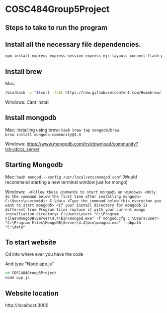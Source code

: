 # COSC484Group5Project

## Steps to take to run the program

## Install all the necessary file dependencies.

```bash
npm install express express-session express-ejs-layouts connect-flash passport passport-local mongoose bcrypt ejs
```

## Install  brew

Mac:
```bash
/bin/bash -c "$(curl -fsSL https://raw.githubusercontent.com/Homebrew/install/master/install.sh)"
```

Windows:
Cant install

## Install mongodb

Mac:
    Installing using brew:
    ```bash
        brew tap mongodb/brew
        brew install mongodb-community@4.4```

Windows:
https://www.mongodb.com/try/download/community?tck=docs_server

## Starting Mongodb

Mac:
    ```bash
    mongod --config /usr/local/etc/mongod.conf```
    (Would recommend starting a new terminal window just for mongo)
    
Windows:
    ``` 
    <Follow these commands to start mongodb on windows>
    <Only do the command below the first time after installing mongodb>
    C:\Users\user>mkdir C:\data
    <Type the command below this everytime you want to start mongodb>
    <If your install directory for mongodb is different from Program files replace it with your current mongo installiation directory>
    C:\Users\user> "C:\Program Files\MongoDB\Server\4.4\bin\mongod.exe" -f mongod.cfg
    C:\Users\user> "C:\Program Files\MongoDB\Server\4.4\bin\mongod.exe" --dbpath "C:\data"
    ```
    
## To start website

Cd into where ever you have the code 

And type "Node app.js"

```bash
cd COSC484Group5Project
node app.js
```
    
## Website location

http://localhost:3000
